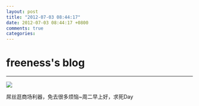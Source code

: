 ```yaml
---
layout: post
title: "2012-07-03 08:44:17"
date: 2012-07-03 08:44:17 +0800
comments: true
categories: 
---
```


# freeness's blog

----------

![](http://okqmqrbgo.bkt.clouddn.com/201207030844171.jpg)

>
屌丝逛商场利器，免去很多烦恼~周二早上好，求死Day